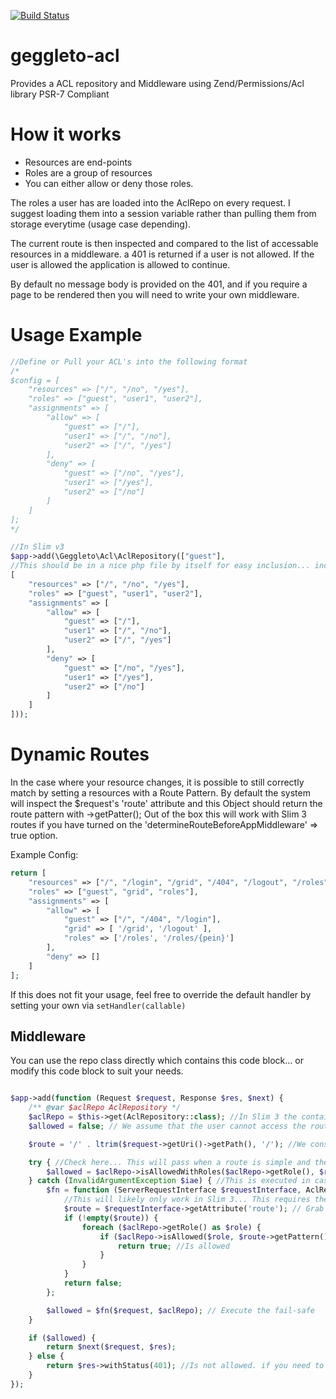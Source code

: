 [![Build Status](https://travis-ci.org/geggleto/geggleto-acl.svg)](https://travis-ci.org/geggleto/geggleto-acl)

# geggleto-acl
Provides a ACL repository and Middleware using Zend/Permissions/Acl library
PSR-7 Compliant

# How it works
- Resources are end-points
- Roles are a group of resources
- You can either allow or deny those roles.

The roles a user has are loaded into the AclRepo on every request. I suggest loading them into a session variable rather than pulling them from storage everytime (usage case depending).

The current route is then inspected and compared to the list of accessable resources in a middleware. a 401 is returned if a user is not allowed. If the user is allowed the application is allowed to continue.

By default no message body is provided on the 401, and if you require a page to be rendered then you will need to write your own middleware.

# Usage Example

```php
//Define or Pull your ACL's into the following format
/*
$config = [
    "resources" => ["/", "/no", "/yes"],
    "roles" => ["guest", "user1", "user2"],
    "assignments" => [
        "allow" => [
            "guest" => ["/"],
            "user1" => ["/", "/no"],
            "user2" => ["/", "/yes"]
        ],
        "deny" => [
            "guest" => ["/no", "/yes"],
            "user1" => ["/yes"],
            "user2" => ["/no"]
        ]
    ]
];
*/

//In Slim v3
$app->add(\Geggleto\Acl\AclRepository(["guest"], 
//This should be in a nice php file by itself for easy inclusion... include '/path/to/acl/definition.php'
[
    "resources" => ["/", "/no", "/yes"],
    "roles" => ["guest", "user1", "user2"],
    "assignments" => [
        "allow" => [
            "guest" => ["/"],
            "user1" => ["/", "/no"],
            "user2" => ["/", "/yes"]
        ],
        "deny" => [
            "guest" => ["/no", "/yes"],
            "user1" => ["/yes"],
            "user2" => ["/no"]
        ]
    ]
]));
```

# Dynamic Routes
In the case where your resource changes, it is possible to still correctly match by setting a resources with a Route Pattern.
By default the system will inspect the $request's 'route' attribute and this Object should return the route pattern with ->getPatter();
Out of the box this will work with Slim 3 routes if you have turned on the 'determineRouteBeforeAppMiddleware' => true option.

Example Config:
```php
return [
    "resources" => ["/", "/login", "/grid", "/404", "/logout", "/roles", "/roles/{pein}"],
    "roles" => ["guest", "grid", "roles"],
    "assignments" => [
        "allow" => [
            "guest" => ["/", "/404", "/login"],
            "grid" => [ '/grid', '/logout' ],
            "roles" => ['/roles', '/roles/{pein}']
        ],
        "deny" => []
    ]
];
```

If this does not fit your usage, feel free to override the default handler by setting your own via `setHandler(callable)`

## Middleware
You can use the repo class directly which contains this code block... or modify this code block to suit your needs.
```php

$app->add(function (Request $request, Response $res, $next) {
    /** @var $aclRepo AclRepository */ 
    $aclRepo = $this->get(AclRepository::class); //In Slim 3 the container is bound to function definitions
    $allowed = false; // We assume that the user cannot access the route

    $route = '/' . ltrim($request->getUri()->getPath(), '/'); //We construct our path

    try { //Check here... This will pass when a route is simple and there is no route parameters
        $allowed = $aclRepo->isAllowedWithRoles($aclRepo->getRole(), $route);
    } catch (InvalidArgumentException $iae) { //This is executed in cases where there is a route parameters... /user/{id:} 
        $fn = function (ServerRequestInterface $requestInterface, AclRepository $aclRepo) {
            //This will likely only work in Slim 3... This requires the determineRouteBeforeAppMiddleware => true to be set in the container
            $route = $requestInterface->getAttribute('route'); // Grab the route to get the pattern
            if (!empty($route)) {
                foreach ($aclRepo->getRole() as $role) {
                    if ($aclRepo->isAllowed($role, $route->getPattern())) { // check to see fi the user can access the pattern
                        return true; //Is allowed
                    }
                }
            }
            return false;
        };

        $allowed = $fn($request, $aclRepo); // Execute the fail-safe
    }

    if ($allowed) {
        return $next($request, $res);
    } else {
        return $res->withStatus(401); //Is not allowed. if you need to render a template then do that.
    }
});
```
